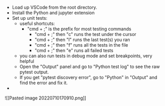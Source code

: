 - Load up VSCode from the root directory. 
- Install the Python and jupyter extension
- Set up unit tests:
	- useful shortcuts: 
		- "cmd + ;" is the prefix for most testing commands
			- "cmd + ;" then "c" runs the test under the cursor
			- "cmd + ;" then "l" runs the last test(s) you ran
			- "cmd + ;" then "f" runs all the tests in the file
			- "cmd + ;" then "e" runs all failed tests
	- you can also run tests in debug mode and set breakpoints, very helpful
	- Open the "Output" panel and go to "Python test log" to see the raw pytest output.
	- If you get "pytest discovery error", go to "Python" in "Output" and find the error and fix it.
- 
![[Pasted image 20220710170910.png]]